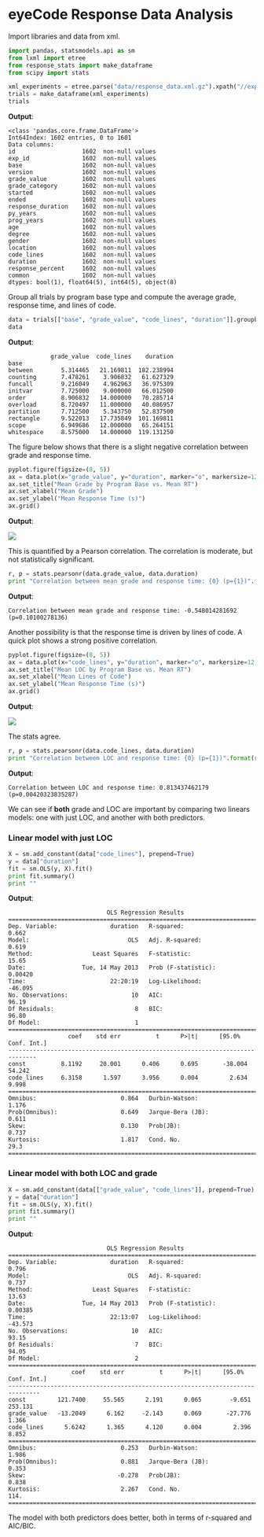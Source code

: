 # eyeCode Response Data Analysis

Import libraries and data from xml.

```python
import pandas, statsmodels.api as sm
from lxml import etree
from response_stats import make_dataframe
from scipy import stats
```

```python
xml_experiments = etree.parse("data/response_data.xml.gz").xpath("//experiment")
trials = make_dataframe(xml_experiments)
trials
```


**Output**:

```
<class 'pandas.core.frame.DataFrame'>
Int64Index: 1602 entries, 0 to 1601
Data columns:
id                   1602  non-null values
exp_id               1602  non-null values
base                 1602  non-null values
version              1602  non-null values
grade_value          1602  non-null values
grade_category       1602  non-null values
started              1602  non-null values
ended                1602  non-null values
response_duration    1602  non-null values
py_years             1602  non-null values
prog_years           1602  non-null values
age                  1602  non-null values
degree               1602  non-null values
gender               1602  non-null values
location             1602  non-null values
code_lines           1602  non-null values
duration             1602  non-null values
response_percent     1602  non-null values
common               1602  non-null values
dtypes: bool(1), float64(5), int64(5), object(8)
```

Group all trials by program base type and compute the average grade, response time, and lines of code.

```python
data = trials[["base", "grade_value", "code_lines", "duration"]].groupby("base").mean()
data
```


**Output**:

```
            grade_value  code_lines    duration
base
between        5.314465   21.169811  182.238994
counting       7.478261    3.906832   61.627329
funcall        9.216049    4.962963   36.975309
initvar        7.725000    9.000000   66.012500
order          8.906832   14.000000   70.285714
overload       8.720497   11.000000   40.086957
partition      7.712500    5.343750   52.837500
rectangle      9.522013   17.735849  101.169811
scope          6.949686   12.000000   65.264151
whitespace     8.575000   14.000000  119.131250
```

The figure below shows that there is a slight negative correlation between grade and response time.

```python
pyplot.figure(figsize=(8, 5))
ax = data.plot(x="grade_value", y="duration", marker="o", markersize=12, linestyle="")
ax.set_title("Mean Grade by Program Base vs. Mean RT")
ax.set_xlabel("Mean Grade")
ax.set_ylabel("Mean Response Time (s)")
ax.grid()
```


**Output**:

![](img/gen_HLOUb0wUa4tTlsvgQ9aakEFpbPk.png)

This is quantified by a Pearson correlation. The correlation is moderate, but not statistically significant.

```python
r, p = stats.pearsonr(data.grade_value, data.duration)
print "Correlation between mean grade and response time: {0} (p={1})".format(r, p)
```


**Output**:

```
Correlation between mean grade and response time: -0.548014281692 (p=0.10100278136)
```

Another possibility is that the response time is driven by lines of code. A quick plot shows a strong positive correlation.

```python
pyplot.figure(figsize=(8, 5))
ax = data.plot(x="code_lines", y="duration", marker="o", markersize=12, linestyle="", color="red")
ax.set_title("Mean LOC by Program Base vs. Mean RT")
ax.set_xlabel("Mean Lines of Code")
ax.set_ylabel("Mean Response Time (s)")
ax.grid()
```


**Output**:

![](img/gen_KZ84htNdTMhWf2UtIdzs3tkRnM.png)

The stats agree.

```python
r, p = stats.pearsonr(data.code_lines, data.duration)
print "Correlation between LOC and response time: {0} (p={1})".format(r, p)
```


**Output**:

```
Correlation between LOC and response time: 0.813437462179 (p=0.00420323835287)
```

We can see if **both** grade and LOC are important by comparing two linears models: one with just LOC, and another with both predictors.

### Linear model with just LOC

```python
X = sm.add_constant(data["code_lines"], prepend=True)
y = data["duration"]
fit = sm.OLS(y, X).fit()
print fit.summary()
print ""
```


**Output**:

```
                            OLS Regression Results
==============================================================================
Dep. Variable:               duration   R-squared:                       0.662
Model:                            OLS   Adj. R-squared:                  0.619
Method:                 Least Squares   F-statistic:                     15.65
Date:                Tue, 14 May 2013   Prob (F-statistic):            0.00420
Time:                        22:20:19   Log-Likelihood:                -46.095
No. Observations:                  10   AIC:                             96.19
Df Residuals:                       8   BIC:                             96.80
Df Model:                           1
==============================================================================
                 coef    std err          t      P>|t|      [95.0% Conf. Int.]
------------------------------------------------------------------------------
const          8.1192     20.001      0.406      0.695       -38.004    54.242
code_lines     6.3158      1.597      3.956      0.004         2.634     9.998
==============================================================================
Omnibus:                        0.864   Durbin-Watson:                   1.176
Prob(Omnibus):                  0.649   Jarque-Bera (JB):                0.611
Skew:                           0.130   Prob(JB):                        0.737
Kurtosis:                       1.817   Cond. No.                         29.3
==============================================================================

```

### Linear model with both LOC and grade

```python
X = sm.add_constant(data[["grade_value", "code_lines"]], prepend=True)
y = data["duration"]
fit = sm.OLS(y, X).fit()
print fit.summary()
print ""
```


**Output**:

```
                            OLS Regression Results
==============================================================================
Dep. Variable:               duration   R-squared:                       0.796
Model:                            OLS   Adj. R-squared:                  0.737
Method:                 Least Squares   F-statistic:                     13.63
Date:                Tue, 14 May 2013   Prob (F-statistic):            0.00385
Time:                        22:13:07   Log-Likelihood:                -43.573
No. Observations:                  10   AIC:                             93.15
Df Residuals:                       7   BIC:                             94.05
Df Model:                           2
===============================================================================
                  coef    std err          t      P>|t|      [95.0% Conf. Int.]
-------------------------------------------------------------------------------
const         121.7400     55.565      2.191      0.065        -9.651   253.131
grade_value   -13.2049      6.162     -2.143      0.069       -27.776     1.366
code_lines      5.6242      1.365      4.120      0.004         2.396     8.852
==============================================================================
Omnibus:                        0.253   Durbin-Watson:                   1.986
Prob(Omnibus):                  0.881   Jarque-Bera (JB):                0.353
Skew:                          -0.278   Prob(JB):                        0.838
Kurtosis:                       2.267   Cond. No.                         114.
==============================================================================

```

The model with both predictors does better, both in terms of r-squared and AIC/BIC.

